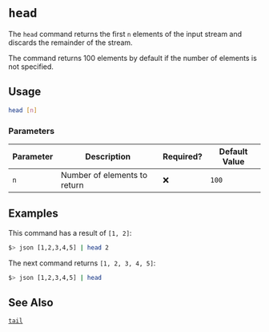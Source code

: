 # `head`

The `head` command returns the first `n` elements of the input stream and discards the remainder of the stream.

The command returns 100 elements by default if the number of elements is not specified.

## Usage

```bash
head [n]
```

### Parameters

| Parameter | Description                  | Required? | Default Value |
| --------- | ---------------------------- | --------- | ------------- |
| `n`       | Number of elements to return | ❌        | `100`         |

## Examples

This command has a result of `[1, 2]`:

```bash
$> json [1,2,3,4,5] | head 2
```

The next command returns `[1, 2, 3, 4, 5]`:

```bash
$> json [1,2,3,4,5] | head
```

## See Also

[`tail`](./tail.md)

